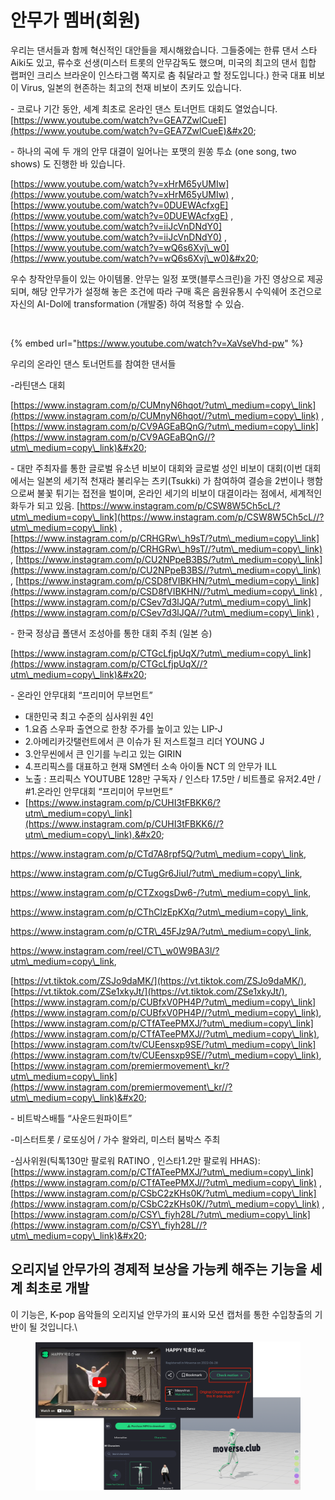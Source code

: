# 안무가 멤버(회원)

우리는 댄서들과 함께 혁신적인 대안들을 제시해왔습니다.  그들중에는 한류 댄서 스타 Aiki도 있고, 류수호 선생(미스터 트롯의 안무감독도 했으며, 미국의 최고의 댄서 힙합 랩퍼인 크리스 브라운이 인스타그램 쪽지로 춤 춰달라고 할 정도입니다.) 한국 대표 비보이 Virus, 일본의 현존하는 최고의 천재 비보이 츠키도 있습니다. &#x20;

&#x20; \- 코로나 기간 동안, 세계 최초로 온라인 댄스 토너먼트 대회도 열었습니다. [https://www.youtube.com/watch?v=GEA7ZwlCueE](https://www.youtube.com/watch?v=GEA7ZwlCueE)&#x20;

&#x20; \- 하나의 곡에 두 개의 안무 대결이 일어나는 포맷의 원쏭 투쇼 (one song, two shows) 도 진행한 바 있습니다.&#x20;

[https://www.youtube.com/watch?v=xHrM65yUMIw](https://www.youtube.com/watch?v=xHrM65yUMIw) ,  [https://www.youtube.com/watch?v=0DUEWAcfxgE](https://www.youtube.com/watch?v=0DUEWAcfxgE) , [https://www.youtube.com/watch?v=iiJcVnDNdY0](https://www.youtube.com/watch?v=iiJcVnDNdY0) , [https://www.youtube.com/watch?v=wQ6s6Xvj\_w0](https://www.youtube.com/watch?v=wQ6s6Xvj\_w0)&#x20;

&#x20;

&#x20; 우수 창작안무들이 있는 아이템몰. 안무는 일정 포맷(블루스크린)을 가진 영상으로 제공되며, 해당 안무가가 설정해 놓은 조건에 따라 구매 혹은 음원유통시 수익쉐어 조건으로 자신의 AI-Dol에 transformation (개발중) 하여 적용할 수 있슴.

<figure><img src="../../../../.gitbook/assets/스크린샷 2023-05-02 오후 1.52.39.png" alt=""><figcaption></figcaption></figure>



{% embed url="https://www.youtube.com/watch?v=XaVseVhd-pw" %}

우리의 온라인 댄스 토너먼트를 참여한 댄서들

&#x20;\-라틴댄스 대회

&#x20;[https://www.instagram.com/p/CUMnyN6hqot/?utm\_medium=copy\_link](https://www.instagram.com/p/CUMnyN6hqot//?utm\_medium=copy\_link) ,  [https://www.instagram.com/p/CV9AGEaBQnG/?utm\_medium=copy\_link](https://www.instagram.com/p/CV9AGEaBQnG//?utm\_medium=copy\_link)&#x20;

&#x20; \- 대만 주최자를 통한 글로벌 유소년 비보이 대회와 글로벌 성인 비보이 대회(이번 대회에서는 일본의 세기적 천재라 불리우는 츠키(Tsukki) 가 참여하여 결승을 2번이나 행함으로써 불꽃 튀기는 접전을 벌이며, 온라인 세기의 비보이 대결이라는 점에서, 세계적인 화두가 되고 있음. [https://www.instagram.com/p/CSW8W5Ch5cL/?utm\_medium=copy\_link](https://www.instagram.com/p/CSW8W5Ch5cL//?utm\_medium=copy\_link) , [https://www.instagram.com/p/CRHGRw\_h9sT/?utm\_medium=copy\_link](https://www.instagram.com/p/CRHGRw\_h9sT//?utm\_medium=copy\_link) , [https://www.instagram.com/p/CU2NPpeB3BS/?utm\_medium=copy\_link](https://www.instagram.com/p/CU2NPpeB3BS//?utm\_medium=copy\_link) , [https://www.instagram.com/p/CSD8fVIBKHN/?utm\_medium=copy\_link](https://www.instagram.com/p/CSD8fVIBKHN//?utm\_medium=copy\_link) , [https://www.instagram.com/p/CSev7d3lJQA/?utm\_medium=copy\_link](https://www.instagram.com/p/CSev7d3lJQA//?utm\_medium=copy\_link) ,&#x20;

&#x20;  \- 한국 정상급 폴댄서 조성아를 통한 대회 주최 (일본 승)

&#x20;   [https://www.instagram.com/p/CTGcLfjpUqX/?utm\_medium=copy\_link](https://www.instagram.com/p/CTGcLfjpUqX//?utm\_medium=copy\_link)&#x20;

&#x20;\- 온라인 안무대회 “프리미어 무브먼트”

* 대한민국 최고 수준의 심사위원 4인&#x20;
* 1.요즘 스우파 출연으로 한창 주가를 높이고 있는 LIP-J
* 2.아메리카갓탤런트에서 큰 이슈가 된 저스트절크 리더 YOUNG J
* 3.안무씬에서 큰 인기를 누리고 있는 GIRIN
* 4.프리픽스를 대표하고 현재 SM엔터 소속 아이돌 NCT 의 안무가 ILL&#x20;
* 노출 : 프리픽스 YOUTUBE 128만 구독자 / 인스타 17.5만 / 비트플로 유저2.4만  / #1.온라인 안무대회 “프리미어 무브먼트”
* &#x20;[https://www.instagram.com/p/CUHI3tFBKK6/?utm\_medium=copy\_link](https://www.instagram.com/p/CUHI3tFBKK6//?utm\_medium=copy\_link),&#x20;

&#x20;      https://www.instagram.com/p/CTd7A8rpf5Q/?utm\_medium=copy\_link,

&#x20;      https://www.instagram.com/p/CTugGr6JiuI/?utm\_medium=copy\_link,

&#x20;     https://www.instagram.com/p/CTZxogsDw6-/?utm\_medium=copy\_link,

&#x20;     https://www.instagram.com/p/CThClzEpKXq/?utm\_medium=copy\_link,

&#x20;     https://www.instagram.com/p/CTR\_45FJz9A/?utm\_medium=copy\_link,

https://www.instagram.com/reel/CT\_w0W9BA3l/?utm\_medium=copy\_link,

[https://vt.tiktok.com/ZSJo9daMK/](https://vt.tiktok.com/ZSJo9daMK/), [https://vt.tiktok.com/ZSe1xkyJt/](https://vt.tiktok.com/ZSe1xkyJt/),  [https://www.instagram.com/p/CUBfxV0PH4P/?utm\_medium=copy\_link](https://www.instagram.com/p/CUBfxV0PH4P//?utm\_medium=copy\_link), [https://www.instagram.com/p/CTfATeePMXJ/?utm\_medium=copy\_link](https://www.instagram.com/p/CTfATeePMXJ//?utm\_medium=copy\_link), [https://www.instagram.com/tv/CUEensxp9SE/?utm\_medium=copy\_link](https://www.instagram.com/tv/CUEensxp9SE//?utm\_medium=copy\_link), [https://www.instagram.com/premiermovement\_kr/?utm\_medium=copy\_link](https://www.instagram.com/premiermovement\_kr//?utm\_medium=copy\_link)&#x20;

\- 비트박스배틀 “사운드원파이트”

\-미스터트롯 / 로또싱어 / 가수 왈와리, 미스터 붐박스 주최

\-심사위원(틱톡130만 팔로워 RATINO , 인스타1.2만 팔로워 HHAS): [https://www.instagram.com/p/CTfATeePMXJ/?utm\_medium=copy\_link](https://www.instagram.com/p/CTfATeePMXJ//?utm\_medium=copy\_link) , [https://www.instagram.com/p/CSbC2zKHs0K/?utm\_medium=copy\_link](https://www.instagram.com/p/CSbC2zKHs0K//?utm\_medium=copy\_link) , [https://www.instagram.com/p/CSY\_fiyh28L/?utm\_medium=copy\_link](https://www.instagram.com/p/CSY\_fiyh28L//?utm\_medium=copy\_link)&#x20;

## 오리지널 안무가의 경제적 보상을 가능케 해주는 기능을 세계 최초로 개발



&#x20; 이 기능은, K-pop 음악들의 오리지널 안무가의 표시와 모션 캡처를 통한 수입창출의 기반이 될 것입니다.\




<figure><img src="../../../../.gitbook/assets/image (5) (2).png" alt=""><figcaption></figcaption></figure>
